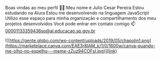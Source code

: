 Boas vindas ao meu perfil 💙💙
Meu nome é Julio Cesar Pereira
Estou estudando na Alura
Estou me desenvolvendo na linguagem JavaScript
Utilizo esse espaço para minha organização e compartilhamento dos meu projetos desenvolvidos
Você pode entrar em contato comigo 📫
00001133359436sp@al.educacao.sp.gov.br

![[https://gente.globo.com/wp-content/uploads/2019/05/chapolin1.png](https://marketplace.canva.com/EAE3r8IAM_k/1/0/1600w/canva-quando-me-olho-no-espelho---meme-zZuz94COFsI.jpg)](link)
